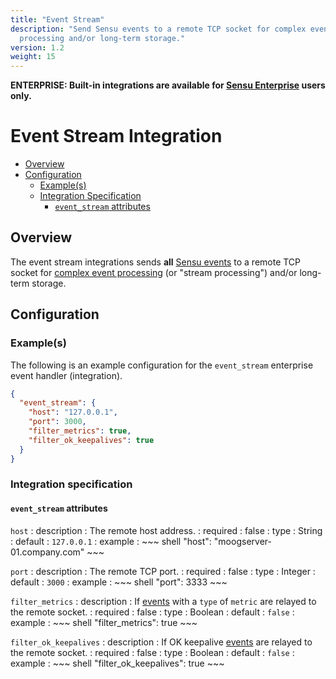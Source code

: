 ```yaml
---
title: "Event Stream"
description: "Send Sensu events to a remote TCP socket for complex event
  processing and/or long-term storage."
version: 1.2
weight: 15
---
```


**ENTERPRISE: Built-in integrations are available for [Sensu Enterprise][1]
users only.**

# Event Stream Integration

- [Overview](#overview)
- [Configuration](#configuration)
  - [Example(s)](#examples)
  - [Integration Specification](#integration-specification)
    - [`event_stream` attributes](#eventstream-attributes)

## Overview

The event stream integrations sends **all** [Sensu events][2] to a remote TCP
socket for [complex event processing][3] (or "stream processing") and/or
long-term storage.

## Configuration

### Example(s)

The following is an example configuration for the `event_stream` enterprise
event handler (integration).

~~~ json
{
  "event_stream": {
    "host": "127.0.0.1",
    "port": 3000,
    "filter_metrics": true,
    "filter_ok_keepalives": true
  }
}
~~~


### Integration specification

#### `event_stream` attributes


`host`
: description
  : The remote host address.
: required
  : false
: type
  : String
: default
  : `127.0.0.1`
: example
  : ~~~ shell
    "host": "moogserver-01.company.com"
    ~~~

`port`
: description
  : The remote TCP port.
: required
  : false
: type
  : Integer
: default
  : `3000`
: example
  : ~~~ shell
    "port": 3333
    ~~~

`filter_metrics`
: description
  : If [events][2] with a `type` of `metric` are relayed to the remote socket.
: required
  : false
: type
  : Boolean
: default
  : `false`
: example
  : ~~~ shell
    "filter_metrics": true
    ~~~

`filter_ok_keepalives`
: description
  : If OK keepalive [events][2] are relayed to the remote socket.
: required
  : false
: type
  : Boolean
: default
  : `false`
: example
  : ~~~ shell
    "filter_ok_keepalives": true
    ~~~

[1]:  /enterprise
[2]:  ../../reference/events.html
[3]:  https://en.wikipedia.org/wiki/Complex_event_processing
